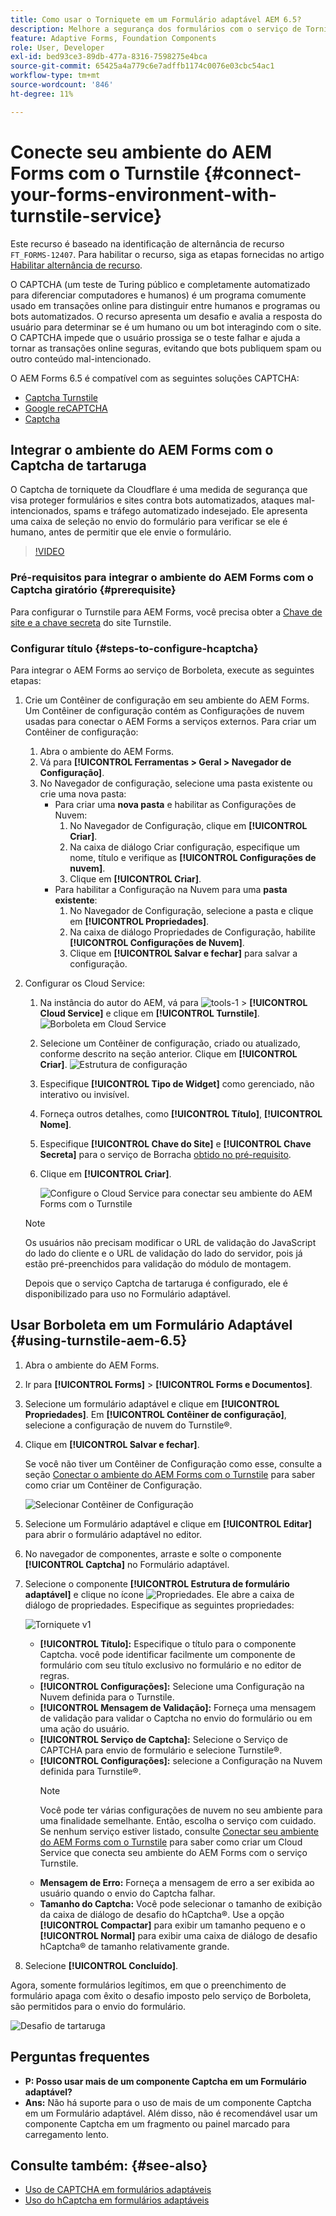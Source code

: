 ```yaml
---
title: Como usar o Torniquete em um Formulário adaptável AEM 6.5?
description: Melhore a segurança dos formulários com o serviço de Tornição sem esforço. Guia passo a passo no interior.
feature: Adaptive Forms, Foundation Components
role: User, Developer
exl-id: bed93ce3-89db-477a-8316-7598275e4bca
source-git-commit: 65425a4a779c6e7adffb1174c0076e03cbc54ac1
workflow-type: tm+mt
source-wordcount: '846'
ht-degree: 11%

---
```


# Conecte seu ambiente do AEM Forms com o Turnstile {#connect-your-forms-environment-with-turnstile-service}

<span class="preview">Este recurso é baseado na identificação de alternância de recurso `FT_FORMS-12407`. Para habilitar o recurso, siga as etapas fornecidas no artigo [Habilitar alternância de recurso](/help/forms/using/enable-feature-toggle.md). </span>

O CAPTCHA (um teste de Turing público e completamente automatizado para diferenciar computadores e humanos) é um programa comumente usado em transações online para distinguir entre humanos e programas ou bots automatizados. O recurso apresenta um desafio e avalia a resposta do usuário para determinar se é um humano ou um bot interagindo com o site. O CAPTCHA impede que o usuário prossiga se o teste falhar e ajuda a tornar as transações online seguras, evitando que bots publiquem spam ou outro conteúdo mal-intencionado.

O AEM Forms 6.5 é compatível com as seguintes soluções CAPTCHA:

* [Captcha Turnstile](/help/forms/using/integrate-adaptive-forms-turnstile.md)
* [Google reCAPTCHA](/help/forms/using/captcha-adaptive-forms.md)
* [Captcha](/help/forms/using/integrate-adaptive-forms-hcaptcha.md)


<!-- ![Turnstile](assets/Turnstile-challenge.png)-->

## Integrar o ambiente do AEM Forms com o Captcha de tartaruga

O Captcha de torniquete da Cloudflare é uma medida de segurança que visa proteger formulários e sites contra bots automatizados, ataques mal-intencionados, spams e tráfego automatizado indesejado. Ele apresenta uma caixa de seleção no envio do formulário para verificar se ele é humano, antes de permitir que ele envie o formulário.

>[!VIDEO](https://video.tv.adobe.com/v/3440940/)

### Pré-requisitos para integrar o ambiente do AEM Forms com o Captcha giratório {#prerequisite}

Para configurar o Turnstile para AEM Forms, você precisa obter a [Chave de site e a chave secreta](https://developers.cloudflare.com/turnstile/get-started/) do site Turnstile.

### Configurar título {#steps-to-configure-hcaptcha}

Para integrar o AEM Forms ao serviço de Borboleta, execute as seguintes etapas:

1. Crie um Contêiner de configuração em seu ambiente do AEM Forms. Um Contêiner de configuração contém as Configurações de nuvem usadas para conectar o AEM Forms a serviços externos. Para criar um Contêiner de configuração:
   1. Abra o ambiente do AEM Forms.
   1. Vá para **[!UICONTROL Ferramentas > Geral > Navegador de Configuração]**.
   1. No Navegador de configuração, selecione uma pasta existente ou crie uma nova pasta:
      * Para criar uma **nova pasta** e habilitar as Configurações de Nuvem:
         1. No Navegador de Configuração, clique em **[!UICONTROL Criar]**.
         1. Na caixa de diálogo Criar configuração, especifique um nome, título e verifique as **[!UICONTROL Configurações de nuvem]**.
         1. Clique em **[!UICONTROL Criar]**.
      * Para habilitar a Configuração na Nuvem para uma **pasta existente**:
         1. No Navegador de Configuração, selecione a pasta e clique em **[!UICONTROL Propriedades]**.
         1. Na caixa de diálogo Propriedades de Configuração, habilite **[!UICONTROL Configurações de Nuvem]**.
         1. Clique em **[!UICONTROL Salvar e fechar]** para salvar a configuração.

1. Configurar os Cloud Service:
   1. Na instância do autor do AEM, vá para ![tools-1](assets/tools-1.png) > **[!UICONTROL Cloud Service]** e clique em **[!UICONTROL Turnstile]**.
      ![Borboleta em Cloud Service](assets/turnstile-in-ui.png)
   1. Selecione um Contêiner de configuração, criado ou atualizado, conforme descrito na seção anterior. Clique em **[!UICONTROL Criar]**.
      ![Estrutura de configuração](assets/config-hcaptcha.png)
   1. Especifique **[!UICONTROL Tipo de Widget]** como gerenciado, não interativo ou invisível.
   1. Forneça outros detalhes, como **[!UICONTROL Título]**, **[!UICONTROL Nome]**.
   1. Especifique **[!UICONTROL Chave do Site]** e **[!UICONTROL Chave Secreta]** para o serviço de Borracha [obtido no pré-requisito](#prerequisite).
   1. Clique em **[!UICONTROL Criar]**.

      ![Configure o Cloud Service para conectar seu ambiente do AEM Forms com o Turnstile](assets/config-turntstile.png)

   >[!NOTE]
   > Os usuários não precisam modificar o URL de validação do JavaScript do lado do cliente e o URL de validação do lado do servidor, pois já estão pré-preenchidos para validação do módulo de montagem.

   Depois que o serviço Captcha de tartaruga é configurado, ele é disponibilizado para uso no Formulário adaptável.

## Usar Borboleta em um Formulário Adaptável {#using-turnstile-aem-6.5}

1. Abra o ambiente do AEM Forms.
1. Ir para **[!UICONTROL Forms]** > **[!UICONTROL Forms e Documentos]**.
1. Selecione um formulário adaptável e clique em **[!UICONTROL Propriedades]**. Em **[!UICONTROL Contêiner de configuração]**, selecione a configuração de nuvem do Turnstile®.
1. Clique em **[!UICONTROL Salvar e fechar]**.

   Se você não tiver um Contêiner de Configuração como esse, consulte a seção [Conectar o ambiente do AEM Forms com o Turnstile](#connect-your-forms-environment-with-turnstile-service) para saber como criar um Contêiner de Configuração.

   ![Selecionar Contêiner de Configuração](assets/captcha-properties.png)

1. Selecione um Formulário adaptável e clique em **[!UICONTROL Editar]** para abrir o formulário adaptável no editor.
1. No navegador de componentes, arraste e solte o componente **[!UICONTROL Captcha]** no Formulário adaptável.
1. Selecione o componente **[!UICONTROL Estrutura de formulário adaptável]** e clique no ícone ![Propriedades](assets/configure-icon.svg). Ele abre a caixa de diálogo de propriedades. Especifique as seguintes propriedades:

   <!--![Turnstile v2](assets/turnstile-settings-v2.png)-->
   ![Torniquete v1](assets/turnstile-setting-v1.png)

   * **[!UICONTROL Título]:** Especifique o título para o componente Captcha. você pode identificar facilmente um componente de formulário com seu título exclusivo no formulário e no editor de regras.
   * **[!UICONTROL Configurações]:** Selecione uma Configuração na Nuvem definida para o Turnstile.
   * **[!UICONTROL Mensagem de Validação]:** Forneça uma mensagem de validação para validar o Captcha no envio do formulário ou em uma ação do usuário.
   * **[!UICONTROL Serviço de Captcha]:** Selecione o Serviço de CAPTCHA para envio de formulário e selecione Turnstile®.
   * **[!UICONTROL Configurações]:** selecione a Configuração na Nuvem definida para Turnstile®.
     >[!NOTE]
     >Você pode ter várias configurações de nuvem no seu ambiente para uma finalidade semelhante. Então, escolha o serviço com cuidado. Se nenhum serviço estiver listado, consulte [Conectar seu ambiente do AEM Forms com o Turnstile](#connect-your-forms-environment-with-turnstile-service) para saber como criar um Cloud Service que conecta seu ambiente do AEM Forms com o serviço Turnstile.
   * **Mensagem de Erro:** Forneça a mensagem de erro a ser exibida ao usuário quando o envio do Captcha falhar.
   * **Tamanho do Captcha:** Você pode selecionar o tamanho de exibição da caixa de diálogo de desafio do hCaptcha®. Use a opção **[!UICONTROL Compactar]** para exibir um tamanho pequeno e o **[!UICONTROL Normal]** para exibir uma caixa de diálogo de desafio hCaptcha® de tamanho relativamente grande.

1. Selecione **[!UICONTROL Concluído]**.


Agora, somente formulários legítimos, em que o preenchimento de formulário apaga com êxito o desafio imposto pelo serviço de Borboleta, são permitidos para o envio do formulário.

![Desafio de tartaruga](assets/turnstile-challenge.png)


## Perguntas frequentes

* **P: Posso usar mais de um componente Captcha em um Formulário adaptável?**
* **Ans:** Não há suporte para o uso de mais de um componente Captcha em um Formulário adaptável. Além disso, não é recomendável usar um componente Captcha em um fragmento ou painel marcado para carregamento lento.

## Consulte também: {#see-also}

* [Uso de CAPTCHA em formulários adaptáveis](/help/forms/using/captcha-adaptive-forms.md)
* [Uso do hCaptcha em formulários adaptáveis](/help/forms/using/integrate-adaptive-forms-hcaptcha.md)

